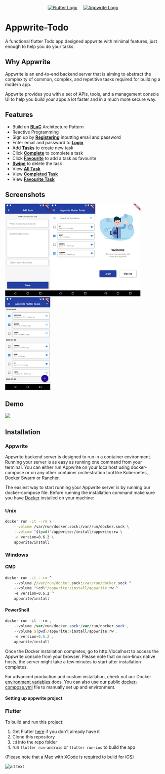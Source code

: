 <p  align="center">
<a  href="https://flutter.dev"  target="_blank"><img  height="39"  src="https://upload.wikimedia.org/wikipedia/commons/1/17/Google-flutter-logo.png"  alt="Flutter Logo"></a> <a>&nbsp;&nbsp;&nbsp;</a>
<a  href="https://appwrite.io"  target="_blank"><img  width="260"  height="39"  src="https://appwrite.io/images/github-logo.png"  alt="Appwrite Logo"></a>

</p>

# Appwrite-Todo

A functional flutter Todo app designed appwrite with minimal features, just enough to help you do your tasks.

## Why Appwrite

Appwrite is an end-to-end backend server that is aiming to abstract the complexity of common, complex, and repetitive tasks required for building a modern app.

Appwrite provides you with a set of APIs, tools, and a management console UI to help you build your apps a lot faster and in a much more secure way.

## Features

- Build on [**BLoC**](https://pub.dev/packages/flutter_bloc) Architecture Pattern
- Reactive Programming
- Sign up by [**Registering**](#registration) inputting email and password
- Enter email and password to [**Login**](#login)
- Add [**Tasks**](#task) to create new task
- Click [**Complete**](#complete-task) to complete a task
- Click [**Favourite**](#favourite-task) to add a task as favourite
- [**Swipe**](#swipe-the-task) to delete the task
- View [**All Task**](#all-task)
- View [**Completed Task**](#completed-task)
- View [**Favourite Task**](#view-favourite-task)

## Screenshots

<img src="assets/images/addtask.png" height="300em"><img src="assets/images/favourite.png" height="300em"><img src="assets/images/home.png" height="300em"><img src="assets/images/tasklist.png" height="300em">

## Demo

<img src="assets/src/appwrite.gif" height="300em">

## Installation

### Appwrite

Appwrite backend server is designed to run in a container environment. Running your server is as easy as running one command from your terminal. You can either run Appwrite on your localhost using docker-compose or on any other container orchestration tool like Kubernetes, Docker Swarm or Rancher.

The easiest way to start running your Appwrite server is by running our docker-compose file. Before running the installation command make sure you have [Docker](https://www.docker.com/products/docker-desktop) installed on your machine:

### Unix

```bash
docker run -it --rm \
    --volume /var/run/docker.sock:/var/run/docker.sock \
    --volume "$(pwd)"/appwrite:/install/appwrite:rw \
    -e version=0.6.2 \
    appwrite/install
```

### Windows

#### CMD

```cmd
docker run -it --rm ^
    --volume //var/run/docker.sock:/var/run/docker.sock ^
    --volume "%cd%"/appwrite:/install/appwrite:rw ^
    -e version=0.6.2 ^
    appwrite/install
```

#### PowerShell

```powershell
docker run -it --rm ,
    --volume /var/run/docker.sock:/var/run/docker.sock ,
    --volume ${pwd}/appwrite:/install/appwrite:rw ,
    -e version=0.6.2 ,
    appwrite/install
```

Once the Docker installation completes, go to http://localhost to access the Appwrite console from your browser. Please note that on non-linux native hosts, the server might take a few minutes to start after installation completes.

For advanced production and custom installation, check out our Docker [environment variables](docs/tutorials/environment-variables.md) docs. You can also use our public [docker-compose.yml](https://appwrite.io/docker-compose.yml) file to manually set up and environment.

#### Setting up appwrite project

### Flutter

To build and run this project:

1. Get Flutter [here](https://flutter.dev) if you don't already have it
2. Clone this repository
3. `cd` into the repo folder
4. run `flutter run-android` or `flutter run-ios` to build the app

(Please note that a Mac with XCode is required to build for iOS)

![alt text](https://github.com/Dev-Manny/Appwrite-Todo/tree/master/assets/src/appwrite.gif "Appwrite Flutter Todo")
